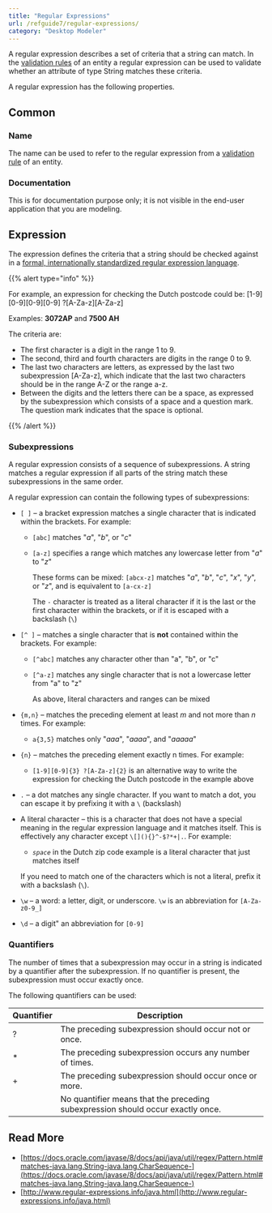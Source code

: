 ```yaml
---
title: "Regular Expressions"
url: /refguide7/regular-expressions/
category: "Desktop Modeler"
---
```



A regular expression describes a set of criteria that a string can match. In the [validation rules](validation-rules) of an entity a regular expression can be used to validate whether an attribute of type String matches these criteria.

A regular expression has the following properties.

## Common

### Name

The name can be used to refer to the regular expression from a [validation rule](validation-rules) of an entity.

### Documentation

This is for documentation purpose only; it is not visible in the end-user application that you are modeling.

## Expression

The expression defines the criteria that a string should be checked against in a [formal, internationally standardized regular expression language](https://docs.oracle.com/javase/8/docs/api/java/util/regex/Pattern.html).

{{% alert type="info" %}}

For example, an expression for checking the Dutch postcode could be: [1-9][0-9][0-9][0-9] ?[A-Za-z][A-Za-z]

Examples: **3072AP** and **7500 AH**

The criteria are:

*   The first character is a digit in the range 1 to 9.
*   The second, third and fourth characters are digits in the range 0 to 9.
*   The last two characters are letters, as expressed by the last two subexpression [A-Za-z], which indicate that the last two characters should be in the range A-Z or the range a-z.
*   Between the digits and the letters there can be a space, as expressed by the subexpression which consists of a space and a question mark. The question mark indicates that the space is optional.

{{% /alert %}}

### Subexpressions

A regular expression consists of a sequence of subexpressions. A string matches a regular expression if all parts of the string match these subexpressions in the same order.

A regular expression can contain the following types of subexpressions:

* `[ ]` – a bracket expression matches a single character that is indicated within the brackets. For example:

    * `[abc]` matches "_a_", "_b_", or "_c_"

    * `[a-z]` specifies a range which matches any lowercase letter from "_a_" to "_z_"

        These forms can be mixed: `[abcx-z]` matches "_a_", "_b_", "_c_", "_x_", "_y_", or "_z_", and is equivalent to `[a-cx-z]`

        The `-` character is treated as a literal character if it is the last or the first character within the brackets, or if it is escaped with a backslash (`\`)

* `[^ ]` – matches a single character that is **not** contained within the brackets. For example:

    * `[^abc]` matches any character other than "a", "b", or "c"

    * `[^a-z]` matches any single character that is not a lowercase letter from "a" to "z"
    
        As above, literal characters and ranges can be mixed

* `{m,n}` – matches the preceding element at least _m_ and not more than _n_ times. For example:

    * `a{3,5}` matches only "_aaa_", "_aaaa_", and "_aaaaa_"

* `{n}` – matches the preceding element exactly n times. For example:

    * `[1-9][0-9]{3} ?[A-Za-z]{2}` is an alternative way to write the expression for checking the Dutch postcode in the example above

* `.` – a dot matches any single character. If you want to match a dot, you can escape it by prefixing it with a `\` (backslash)

* A literal character – this is a character that does not have a special meaning in the regular expression language and it matches itself. This is effectively any character except `\[](){}^-$?*+|.`. For example:

    * *`space`* in the Dutch zip code example is a literal character that just matches itself

    If you need to match one of the characters which is not a literal, prefix it with a backslash (`\`).

* `\w` – a word: a letter, digit, or underscore. `\w` is an abbreviation for `[A-Za-z0-9_]`

* `\d` – a digit" an abbreviation for `[0-9]`

### Quantifiers

The number of times that a subexpression may occur in a string is indicated by a quantifier after the subexpression. If no quantifier is present, the subexpression must occur exactly once.

The following quantifiers can be used:

| Quantifier | Description  |
| --- | --- |
| ? | The preceding subexpression should occur not or once. |
| * | The preceding subexpression occurs any number of times. |
| + | The preceding subexpression should occur once or more. |
|   | No quantifier means that the preceding subexpression should occur exactly once. |

## **Read More**

* [https://docs.oracle.com/javase/8/docs/api/java/util/regex/Pattern.html#matches-java.lang.String-java.lang.CharSequence-](https://docs.oracle.com/javase/8/docs/api/java/util/regex/Pattern.html#matches-java.lang.String-java.lang.CharSequence-)
* [http://www.regular-expressions.info/java.html](http://www.regular-expressions.info/java.html)
